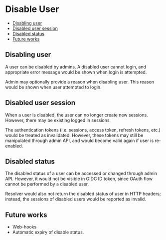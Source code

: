 # Disable User

  * [Disabling user](#disabling-user)
  * [Disabled user session](#disabled-user-session)
  * [Disabled status](#disabled-status)
  * [Future works](#future-works)

## Disabling user

A user can be disabled by admins. A disabled user cannot login, and appropriate
error message would be shown when login is attempted.

Admin may optionally provide a reason when disabling user. This reason would be
shown when user attempted to login.

## Disabled user session

When a user is disabled, the user can no longer create new sessions. However,
there may be existing logged in sessions.

The authentication tokens (i.e. sessions, access token, refresh tokens, etc.)
would be treated as invalidated. However, these tokens may still be manipulated
through admin API, and would become valid again if user is re-enabled.

## Disabled status

The disabled status of a user can be accessed or changed through admin API.
However, it would not be visible in OIDC ID token, since OAuth flow cannot be
performed by a disabled user.

Resolver would also not return the disabled status of user in HTTP headers;
instead, the sessions of disabled users would be reported as invalid.

## Future works

- Web-hooks
- Automatic expiry of disable status.
